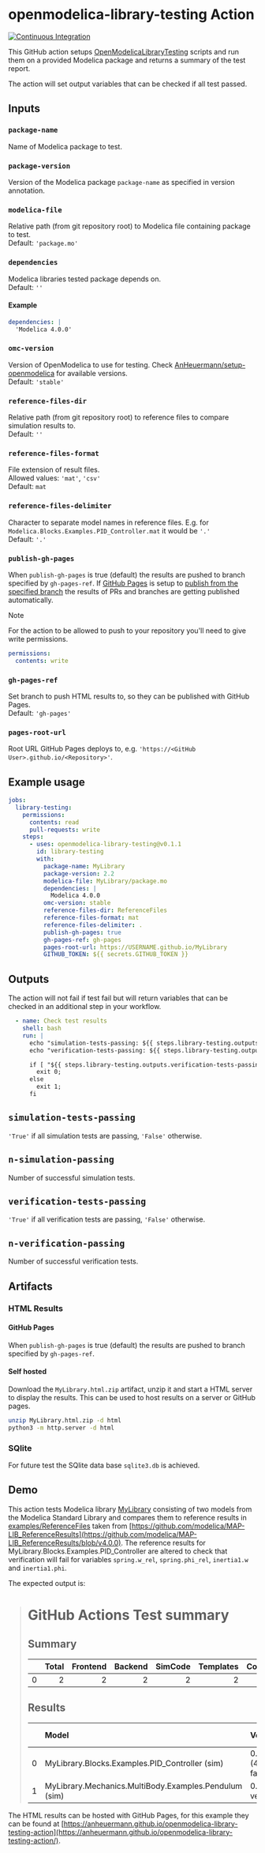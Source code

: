 # openmodelica-library-testing Action

[![Continuous Integration](https://github.com/AnHeuermann/openmodelica-library-testing-action/actions/workflows/ci.yml/badge.svg)](https://github.com/AnHeuermann/openmodelica-library-testing-action/actions/workflows/ci.yml)


This GitHub action setups [OpenModelicaLibraryTesting](https://github.com/OpenModelica/OpenModelicaLibraryTesting)
scripts and run them on a provided Modelica package and returns a summary of the test
report.

The action will set output variables that can be checked if all test passed.

## Inputs

### `package-name`

Name of Modelica package to test.

### `package-version`

Version of the Modelica package `package-name` as specified in version annotation.

### `modelica-file`

Relative path (from git repository root) to Modelica file containing package to test.\
Default: `'package.mo'`

### `dependencies`

Modelica libraries tested package depends on.\
Default: `''`

#### Example

```yml
dependencies: |
  'Modelica 4.0.0'
```

### `omc-version`

Version of OpenModelica to use for testing.
Check
[AnHeuermann/setup-openmodelica](https://github.com/AnHeuermann/setup-openmodelica#available-openmodelica-versions)
for available versions.\
Default: `'stable'`

### `reference-files-dir`

Relative path (from git repository root) to reference files to compare simulation results to.\
Default: `''`

### `reference-files-format`

File extension of result files.\
Allowed values: `'mat'`, `'csv'`\
Default: `mat`

### `reference-files-delimiter`

Character to separate model names in reference files.
E.g. for `Modelica.Blocks.Examples.PID_Controller.mat` it would be `'.'`\
Default: `'.'`

### `publish-gh-pages`

When `publish-gh-pages` is true (default) the results are pushed to branch specified by
`gh-pages-ref`.
If [GitHub Pages](https://pages.github.com/) is setup to
[publish from the specified branch](https://docs.github.com/en/pages/getting-started-with-github-pages/configuring-a-publishing-source-for-your-github-pages-site#publishing-from-a-branch)
the results of PRs and branches are getting published automatically.

> [!NOTE]
> For the action to be allowed to push to your repository you'll need to give write
> permissions.
>
> ```yml
> permissions:
>   contents: write
> ```

### `gh-pages-ref`

Set branch to push HTML results to, so they can be published with GitHub Pages.\
Default: `'gh-pages'`

### `pages-root-url`

Root URL GitHub Pages deploys to, e.g. `'https://<GitHub User>.github.io/<Repository>'`.

## Example usage

```yaml
jobs:
  library-testing:
    permissions:
      contents: read
      pull-requests: write
    steps:
      - uses: openmodelica-library-testing@v0.1.1
        id: library-testing
        with:
          package-name: MyLibrary
          package-version: 2.2
          modelica-file: MyLibrary/package.mo
          dependencies: |
            Modelica 4.0.0
          omc-version: stable
          reference-files-dir: ReferenceFiles
          reference-files-format: mat
          reference-files-delimiter: .
          publish-gh-pages: true
          gh-pages-ref: gh-pages
          pages-root-url: https://USERNAME.github.io/MyLibrary
          GITHUB_TOKEN: ${{ secrets.GITHUB_TOKEN }}
```

## Outputs

The action will not fail if test fail but will return variables that can be checked in an
additional step in your workflow.

```yml
  - name: Check test results
    shell: bash
    run: |
      echo "simulation-tests-passing: ${{ steps.library-testing.outputs.simulation-tests-passing }}"
      echo "verification-tests-passing: ${{ steps.library-testing.outputs.verification-tests-passing }}"

      if [ "${{ steps.library-testing.outputs.verification-tests-passing }}" == "True" ]; then
        exit 0;
      else
        exit 1;
      fi
```

## `simulation-tests-passing`

`'True'` if all simulation tests are passing, `'False'` otherwise.

## `n-simulation-passing`

Number of successful simulation tests.

## `verification-tests-passing`

`'True'` if all verification tests are passing, `'False'` otherwise.

## `n-verification-passing`

Number of successful verification tests.

## Artifacts

### HTML Results

#### GitHub Pages

When `publish-gh-pages` is true (default) the results are pushed to branch specified by
`gh-pages-ref`.

#### Self hosted

Download the `MyLibrary.html.zip` artifact, unzip it and start a HTML server to display
the results. This can be used to host results on a server or GitHub pages.

```bash
unzip MyLibrary.html.zip -d html
python3 -m http.server -d html
```

### SQlite

For future test the SQlite data base `sqlite3.db` is achieved.

## Demo

This action tests Modelica library [MyLibrary](examples/MyLibrary/package.mo) consisting
of two models from the Modelica Standard Library and compares them to reference results
in [examples/ReferenceFiles](examples/ReferenceFiles) taken from
[https://github.com/modelica/MAP-LIB_ReferenceResults](https://github.com/modelica/MAP-LIB_ReferenceResults/blob/v4.0.0).
The reference results for MyLibrary.Blocks.Examples.PID_Controller are altered to check
that verification will fail for variables `spring.w_rel`, `spring.phi_rel`, `inertia1.w`
and `inertia1.phi`.

The expected output is:

> # GitHub Actions Test summary
>
> ## Summary
>
> |    |   Total |   Frontend |   Backend |   SimCode |   Templates |   Compilation |   Simulation |   Verification |
> |---:|--------:|-----------:|----------:|----------:|------------:|--------------:|-------------:|---------------:|
> |  0 |       2 |          2 |         2 |         2 |           2 |             2 |            2 |              1 |
>
> ## Results
>
> |    | Model                                                 | Verified          |   Simulate |   Total buildModel |   Parsing |   Frontend |   Backend |   SimCode |   Templates |   Compile |
> |---:|:------------------------------------------------------|:------------------|-----------:|-------------------:|----------:|-----------:|----------:|----------:|------------:|----------:|
> |  0 | MyLibrary.Blocks.Examples.PID_Controller (sim)        | 0.06 (4/7 failed) |       0.03 |               2.46 |      1.86 |       0.23 |      0.03 |      0.01 |        0.03 |      2.16 |
> |  1 | MyLibrary.Mechanics.MultiBody.Examples.Pendulum (sim) | 0.01 (3 verified) |       0.26 |               3.37 |      1.86 |       0.25 |      0.37 |      0.02 |        0.05 |      2.67 |

The HTML results can be hosted with GitHub Pages, for this example they can be found at
[https://anheuermann.github.io/openmodelica-library-testing-action](https://anheuermann.github.io/openmodelica-library-testing-action/).
